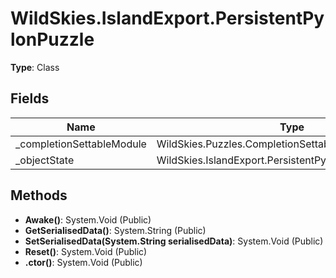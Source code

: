 ﻿# WildSkies.IslandExport.PersistentPylonPuzzle

**Type**: Class

## Fields

| Name | Type | Access |
|------|------|--------|
| _completionSettableModule | WildSkies.Puzzles.CompletionSettableModule | Private |
| _objectState | WildSkies.IslandExport.PersistentPylonPuzzleObjectState | Private |

## Methods

- **Awake()**: System.Void (Public)
- **GetSerialisedData()**: System.String (Public)
- **SetSerialisedData(System.String serialisedData)**: System.Void (Public)
- **Reset()**: System.Void (Public)
- **.ctor()**: System.Void (Public)

